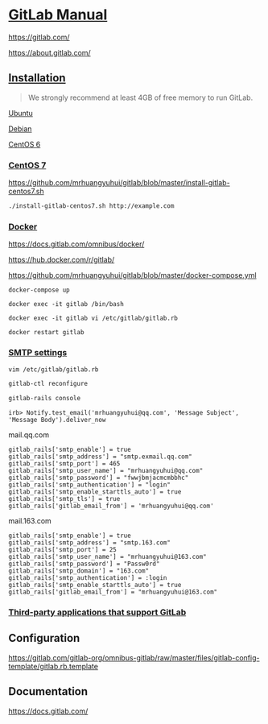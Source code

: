 # [GitLab Manual](https://github.com/mrhuangyuhui/gitlab)

https://gitlab.com/

https://about.gitlab.com/

## [Installation](https://about.gitlab.com/installation/)

> We strongly recommend at least 4GB of free memory to run GitLab.

[Ubuntu](https://about.gitlab.com/installation/#ubuntu)

[Debian](https://about.gitlab.com/installation/#debian)

[CentOS 6](https://about.gitlab.com/installation/#centos-6)

### [CentOS 7](https://about.gitlab.com/installation/#centos-7)

https://github.com/mrhuangyuhui/gitlab/blob/master/install-gitlab-centos7.sh

```bash
./install-gitlab-centos7.sh http://example.com
```

### [Docker](https://docs.gitlab.com/ce/install/docker.html)

https://docs.gitlab.com/omnibus/docker/

https://hub.docker.com/r/gitlab/

https://github.com/mrhuangyuhui/gitlab/blob/master/docker-compose.yml

```
docker-compose up

docker exec -it gitlab /bin/bash

docker exec -it gitlab vi /etc/gitlab/gitlab.rb

docker restart gitlab
```

### [SMTP settings](https://docs.gitlab.com/omnibus/settings/smtp.html)

```bash
vim /etc/gitlab/gitlab.rb
```

```bash
gitlab-ctl reconfigure
```

```bash
gitlab-rails console
```

```
irb> Notify.test_email('mrhuangyuhui@qq.com', 'Message Subject', 'Message Body').deliver_now
```

mail.qq.com
```
gitlab_rails['smtp_enable'] = true
gitlab_rails['smtp_address'] = "smtp.exmail.qq.com"
gitlab_rails['smtp_port'] = 465
gitlab_rails['smtp_user_name'] = "mrhuangyuhui@qq.com"
gitlab_rails['smtp_password'] = "fwwjbmjacmcmbbhc"
gitlab_rails['smtp_authentication'] = "login"
gitlab_rails['smtp_enable_starttls_auto'] = true
gitlab_rails['smtp_tls'] = true
gitlab_rails['gitlab_email_from'] = 'mrhuangyuhui@qq.com'
```

mail.163.com
```
gitlab_rails['smtp_enable'] = true  
gitlab_rails['smtp_address'] = "smtp.163.com"  
gitlab_rails['smtp_port'] = 25   
gitlab_rails['smtp_user_name'] = "mrhuangyuhui@163.com"  
gitlab_rails['smtp_password'] = "Passw0rd"  
gitlab_rails['smtp_domain'] = "163.com"  
gitlab_rails['smtp_authentication'] = :login  
gitlab_rails['smtp_enable_starttls_auto'] = true  
gitlab_rails['gitlab_email_from'] = "mrhuangyuhui@163.com"
```

### [Third-party applications that support GitLab](https://about.gitlab.com/applications)

## Configuration

https://gitlab.com/gitlab-org/omnibus-gitlab/raw/master/files/gitlab-config-template/gitlab.rb.template

## Documentation

https://docs.gitlab.com/


